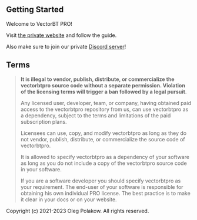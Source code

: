 ## Getting Started

Welcome to VectorBT PRO!

Visit [the private website](https://github.com/polakowo/vectorbt.pro/blob/pvt-links/README.md) and follow the guide.

Also make sure to join our private [Discord server](https://discord.gg/eQ9sVr5vb9)!

## Terms

> __It is illegal to vendor, publish, distribute, or commercialize the vectorbtpro source code without a separate 
permission. Violation of the licensing terms will trigger a ban followed by a legal pursuit__.
> 
> Any licensed user, developer, team, or company, having obtained paid access to the vectorbtpro 
repository from us, can use vectorbtpro as a dependency, subject to the terms and limitations 
of the paid subscription plans.
> 
> Licensees can use, copy, and modify vectorbtpro as long as they do not vendor, publish, distribute, 
or commercialize the source code of vectorbtpro.
> 
> It is allowed to specify vectorbtpro as a dependency of your software as long as you 
do not include a copy of the vectorbtpro source code in your software.
> 
> If you are a software developer you should specify vectorbtpro as your requirement. 
The end-user of your software is responsible for obtaining his own individual PRO license. 
The best practice is to make it clear in your docs or on your website.

Copyright (c) 2021-2023 Oleg Polakow. All rights reserved.
